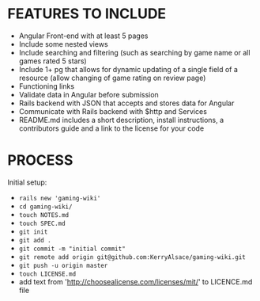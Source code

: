 # FEATURES TO INCLUDE

- Angular Front-end with at least 5 pages
- Include some nested views
- Include searching and filtering
  (such as searching by game name or all games rated 5 stars)
- Include 1+ pg that allows for dynamic updating of a single field of a resource
  (allow changing of game rating on review page)
- Functioning links
- Validate data in Angular before submission
- Rails backend with JSON that accepts and stores data for Angular
- Communicate with Rails backend with $http and Services
- README.md includes a short description, install instructions, a contributors guide and a link to the license for your code

# PROCESS

Initial setup:

- `rails new 'gaming-wiki'`
- `cd gaming-wiki/`
- `touch NOTES.md`
- `touch SPEC.md`
- `git init`
- `git add .`
- `git commit -m "initial commit"`
- `git remote add origin git@github.com:KerryAlsace/gaming-wiki.git`
- `git push -u origin master`
- `touch LICENSE.md`
- add text from 'http://choosealicense.com/licenses/mit/' to LICENCE.md file

